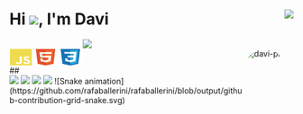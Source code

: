 <div> <img align="right" height="430em" src="./github.gif"/> <h1 align="left">Hi <img src="https://raw.githubusercontent.com/kaueMarques/kaueMarques/master/hi.gif" height="30px">, I'm Davi  </h1> <img align="right" width="358"src=https://media1.tenor.com/m/gNWAwcobzxsAAAAC/luffy-rindo-muito-luffy.gif> </div> <div style="display: inline_block"><br> <img align="center" alt="Davi-Js" height="30" width="40" src="https://raw.githubusercontent.com/devicons/devicon/master/icons/javascript/javascript-plain.svg"> <img align="center" alt="Davi-HTML" height="30" width="40" src="https://raw.githubusercontent.com/devicons/devicon/master/icons/html5/html5-original.svg"> <img align="center" alt="Davi-CSS" height="30" width="40" src="https://raw.githubusercontent.com/devicons/devicon/master/icons/css3/css3-original.svg"> <img align="right" alt="davi-pic" height="200" style="border-radius:50px;" src="https://i.pinimg.com/originals/27/87/21/278721b05c9ce199d163c78d1f72f823.gif"> </div> ## <div> <a href="https://instagram.com/davi.fernanndes" target="_blank"><img src="https://img.shields.io/badge/-Instagram-%23E4405F?style=for-the-badge&logo=instagram&logoColor=white" target="_blank"></a> <a href="https://www.twitch.tv/daveefps" target="_blank"><img src="https://img.shields.io/badge/Twitch-9146FF?style=for-the-badge&logo=twitch&logoColor=white" target="_blank"></a> <a href = "mailto:fernandesvieiradavi@gmail.com"><img src="https://img.shields.io/badge/-Gmail-%23333?style=for-the-badge&logo=gmail&logoColor=white" target="_blank"></a> <a href="https://www.linkedin.com/in/davifernandesvieira/" target="_blank"><img src="https://img.shields.io/badge/-LinkedIn-%230077B5?style=for-the-badge&logo=linkedin&logoColor=white" target="_blank"></a> ![Snake animation](https://github.com/rafaballerini/rafaballerini/blob/output/github-contribution-grid-snake.svg) </div>
